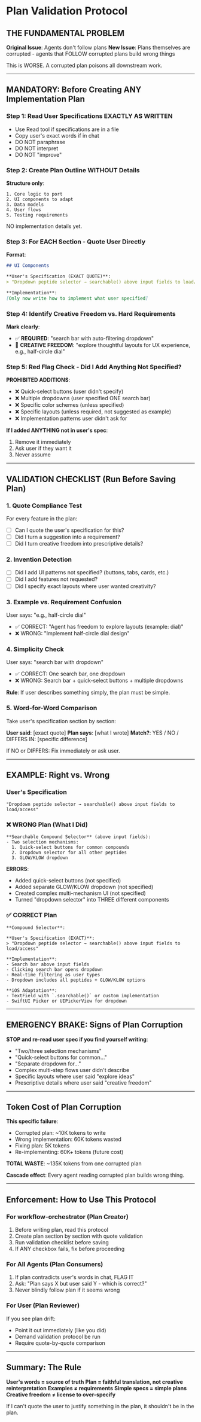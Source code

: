 # Plan Validation Protocol

## THE FUNDAMENTAL PROBLEM

**Original Issue**: Agents don't follow plans
**New Issue**: Plans themselves are corrupted - agents that FOLLOW corrupted plans build wrong things

This is WORSE. A corrupted plan poisons all downstream work.

---

## MANDATORY: Before Creating ANY Implementation Plan

### Step 1: Read User Specifications EXACTLY AS WRITTEN

- Use Read tool if specifications are in a file
- Copy user's exact words if in chat
- DO NOT paraphrase
- DO NOT interpret
- DO NOT "improve"

### Step 2: Create Plan Outline WITHOUT Details

**Structure only**:
```
1. Core logic to port
2. UI components to adapt
3. Data models
4. User flows
5. Testing requirements
```

NO implementation details yet.

### Step 3: For EACH Section - Quote User Directly

**Format**:
```markdown
## UI Components

**User's Specification (EXACT QUOTE)**:
> "Dropdown peptide selector → searchable() above input fields to load/access"

**Implementation**:
[Only now write how to implement what user specified]
```

### Step 4: Identify Creative Freedom vs. Hard Requirements

**Mark clearly**:
- ✅ **REQUIRED**: "search bar with auto-filtering dropdown"
- 🎨 **CREATIVE FREEDOM**: "explore thoughtful layouts for UX experience, e.g., half-circle dial"

### Step 5: Red Flag Check - Did I Add Anything Not Specified?

**PROHIBITED ADDITIONS**:
- ❌ Quick-select buttons (user didn't specify)
- ❌ Multiple dropdowns (user specified ONE search bar)
- ❌ Specific color schemes (unless specified)
- ❌ Specific layouts (unless required, not suggested as example)
- ❌ Implementation patterns user didn't ask for

**If I added ANYTHING not in user's spec**:
1. Remove it immediately
2. Ask user if they want it
3. Never assume

---

## VALIDATION CHECKLIST (Run Before Saving Plan)

### 1. Quote Compliance Test

For every feature in the plan:
- [ ] Can I quote the user's specification for this?
- [ ] Did I turn a suggestion into a requirement?
- [ ] Did I turn creative freedom into prescriptive details?

### 2. Invention Detection

- [ ] Did I add UI patterns not specified? (buttons, tabs, cards, etc.)
- [ ] Did I add features not requested?
- [ ] Did I specify exact layouts where user wanted creativity?

### 3. Example vs. Requirement Confusion

User says: "e.g., half-circle dial"
- ✅ CORRECT: "Agent has freedom to explore layouts (example: dial)"
- ❌ WRONG: "Implement half-circle dial design"

### 4. Simplicity Check

User says: "search bar with dropdown"
- ✅ CORRECT: One search bar, one dropdown
- ❌ WRONG: Search bar + quick-select buttons + multiple dropdowns

**Rule**: If user describes something simply, the plan must be simple.

### 5. Word-for-Word Comparison

Take user's specification section by section:

**User said**: [exact quote]
**Plan says**: [what I wrote]
**Match?**: YES / NO / DIFFERS IN: [specific difference]

If NO or DIFFERS: Fix immediately or ask user.

---

## EXAMPLE: Right vs. Wrong

### User's Specification
```
"Dropdown peptide selector → searchable() above input fields to load/access"
```

### ❌ WRONG Plan (What I Did)
```
**Searchable Compound Selector** (above input fields):
- Two selection mechanisms:
  1. Quick-select buttons for common compounds
  2. Dropdown selector for all other peptides
  3. GLOW/KLOW dropdown
```

**ERRORS**:
- Added quick-select buttons (not specified)
- Added separate GLOW/KLOW dropdown (not specified)
- Created complex multi-mechanism UI (not specified)
- Turned "dropdown selector" into THREE different components

### ✅ CORRECT Plan
```
**Compound Selector**:

**User's Specification (EXACT)**:
> "Dropdown peptide selector → searchable() above input fields to load/access"

**Implementation**:
- Search bar above input fields
- Clicking search bar opens dropdown
- Real-time filtering as user types
- Dropdown includes all peptides + GLOW/KLOW options

**iOS Adaptation**:
- TextField with `.searchable()` or custom implementation
- SwiftUI Picker or UIPickerView for dropdown
```

---

## EMERGENCY BRAKE: Signs of Plan Corruption

**STOP and re-read user spec if you find yourself writing**:
- "Two/three selection mechanisms"
- "Quick-select buttons for common..."
- "Separate dropdown for..."
- Complex multi-step flows user didn't describe
- Specific layouts where user said "explore ideas"
- Prescriptive details where user said "creative freedom"

---

## Token Cost of Plan Corruption

**This specific failure**:
- Corrupted plan: ~10K tokens to write
- Wrong implementation: 60K tokens wasted
- Fixing plan: 5K tokens
- Re-implementing: 60K+ tokens (future cost)

**TOTAL WASTE**: ~135K tokens from one corrupted plan

**Cascade effect**: Every agent reading corrupted plan builds wrong thing.

---

## Enforcement: How to Use This Protocol

### For workflow-orchestrator (Plan Creator)

1. Before writing plan, read this protocol
2. Create plan section by section with quote validation
3. Run validation checklist before saving
4. If ANY checkbox fails, fix before proceeding

### For All Agents (Plan Consumers)

1. If plan contradicts user's words in chat, FLAG IT
2. Ask: "Plan says X but user said Y - which is correct?"
3. Never blindly follow plan if it seems wrong

### For User (Plan Reviewer)

If you see plan drift:
- Point it out immediately (like you did)
- Demand validation protocol be run
- Require quote-by-quote comparison

---

## Summary: The Rule

**User's words = source of truth**
**Plan = faithful translation, not creative reinterpretation**
**Examples ≠ requirements**
**Simple specs = simple plans**
**Creative freedom ≠ license to over-specify**

If I can't quote the user to justify something in the plan, it shouldn't be in the plan.
